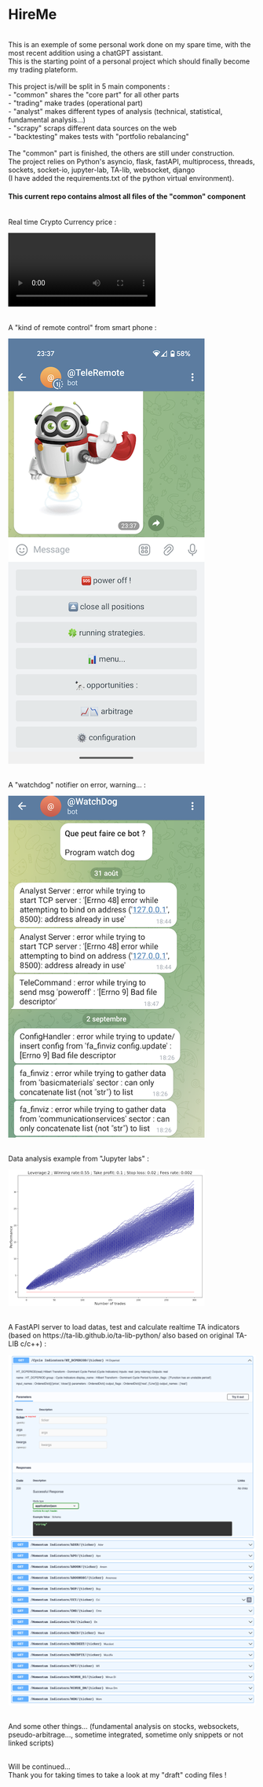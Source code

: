 # HireMe

<br>
This is an exemple of some personal work done on my spare time, with the most recent addition using a chatGPT assistant. <br>
This is the starting point of a personal project which should finally become my trading plateform.
<br><br>
This project is/will be split in 5 main components :<br>
       - "common" shares the "core part" for all other parts <br>
       - "trading" make trades (operational part) <br>
       - "analyst" makes different types of analysis (technical, statistical, fundamental analysis...) <br>
       - "scrapy" scraps different data sources on the web <br>
       - "backtesting" makes tests with "portfolio rebalancing" <br>

<br>
The "common" part is finished, the others are still under construction.<br>                                                                             
The project relies on Python's asyncio, flask, fastAPI, multiprocess, threads, sockets, socket-io, jupyter-lab, TA-lib, websocket, django <br>
(I have added the requirements.txt of the python virtual environment).

<br>

<h4>This current repo contains almost all  files of the "common" component </h4>

<br>
Real time Crypto Currency price :

![Real Time Crypto](crypto.mp4)


<br> 
A "kind of remote control" from smart phone :

![Remote App Telegram](WithoutDynDNS.png)

<br> 
A "watchdog" notifier on error, warning... :

![Notifs](WatchDog.png)

<br>
Data analysis example from "Jupyter labs" : 

![Monte Carlo](MonteCarlo.png)

<br>
A FastAPI server to load datas, test and calculate realtime TA indicators (based on https://ta-lib.github.io/ta-lib-python/ also based on original TA-LIB c/c++) :

![FastAPI1](fastAPI1.png)
![FastAPI2](fastAPI2.png)



<br>
And some other things... (fundamental analysis on stocks, websockets, pseudo-arbitrage..., sometime integrated, sometime only snippets or not linked scripts)<br><br>

Will be continued...<br>
Thank you for taking times to take a look at my "draft" coding files !<br>


